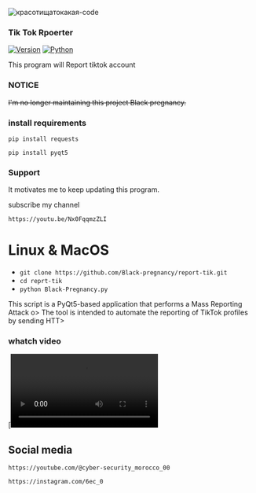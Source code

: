 ![красотищатокакая-code](https://user-images.githubusercontent.com/88341460/189535591-84f204da-08af-4989-821f-e6608902a4a1.gif)

### Tik Tok Rpoerter 

[![Version](https://img.shields.io/badge/Version-3.1.0-green)]()
[![Python](https://img.shields.io/badge/Python-v3.9-yellow)]()

This program will Report tiktok account 

### NOTICE

~~I'm no longer maintaining this project Black pregnancy.~~

### install requirements

```
pip install requests

```
```
pip install pyqt5

```
### Support                                                  

It motivates me to keep updating this program.

subscribe my channel

```                                                                 
https://youtu.be/Nx0FqqmzZLI

```                                                                       
  
# Linux & MacOS

* ```git clone https://github.com/Black-pregnancy/report-tik.git```
* ```cd reprt-tik```
* ```python Black-Pregnancy.py```


This script is a PyQt5-based application that performs a Mass Reporting Attack o>
The tool is intended to automate the reporting of TikTok profiles by sending HTT>

### whatch video 
[![asciicast](slva.mp4)
## Social media

```
https://youtube.com/@cyber-security_morocco_00

```

```
https://instagram.com/6ec_0

```
